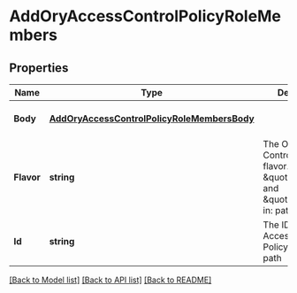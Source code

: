 # AddOryAccessControlPolicyRoleMembers

## Properties
Name | Type | Description | Notes
------------ | ------------- | ------------- | -------------
**Body** | [**AddOryAccessControlPolicyRoleMembersBody**](addOryAccessControlPolicyRoleMembersBody.md) |  | [optional] [default to null]
**Flavor** | **string** | The ORY Access Control Policy flavor. Can be \&quot;regex\&quot; and \&quot;exact\&quot;.  in: path | [default to null]
**Id** | **string** | The ID of the ORY Access Control Policy Role.  in: path | [default to null]

[[Back to Model list]](../README.md#documentation-for-models) [[Back to API list]](../README.md#documentation-for-api-endpoints) [[Back to README]](../README.md)


